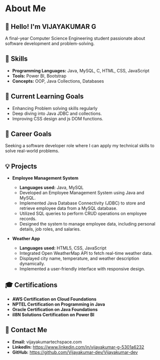 

# About Me

## 👋 Hello! I'm VIJAYAKUMAR G
A final-year Computer Science Engineering student passionate about software development and problem-solving.

## 🌟 Skills
- **Programming Languages:** Java, MySQL, C, HTML, CSS, JavaScript
- **Tools:** Power BI, Bootstrap
- **Concepts:** OOP, Java Collections, Databases

## 📘 Current Learning Goals
- Enhancing Problem solving skills regularly 
- Deep diving into Java JDBC and collections.
- Improving CSS design and js DOM functions.

## 🎯 Career Goals
Seeking a software developer role where I can apply my technical skills to solve real-world problems.

## 💡 Projects

- **Employee Management System**  
  - **Languages used:** Java, MySQL  
  - Developed an Employee Management System using Java and MySQL.  
  - Implemented Java Database Connectivity (JDBC) to store and retrieve employee data from a MySQL database.  
  - Utilized SQL queries to perform CRUD operations on employee records.  
  - Designed the system to manage employee data, including personal details, job roles, and salaries.  

- **Weather App**  
  - **Languages used:** HTML5, CSS, JavaScript  
  - Integrated Open WeatherMap API to fetch real-time weather data.  
  - Displayed city name, temperature, and weather description dynamically.  
  - Implemented a user-friendly interface with responsive design.  





## 🎓 Certifications

- **AWS Certification on Cloud Foundations**  
- **NPTEL Certification on Programming in Java**  
- **Oracle Certification on Java Foundations**  
- **il8N Solutions Certification on Power BI**  


## 📝 Contact Me
- **Email:** vijayakumartechspace.com
- **LinkedIn:** https://www.linkedin.com/in/vijayakumar-g-5301a6232
- **GitHub:** https://github.com/Vijayakumar-dev/Vijayakumar-dev

